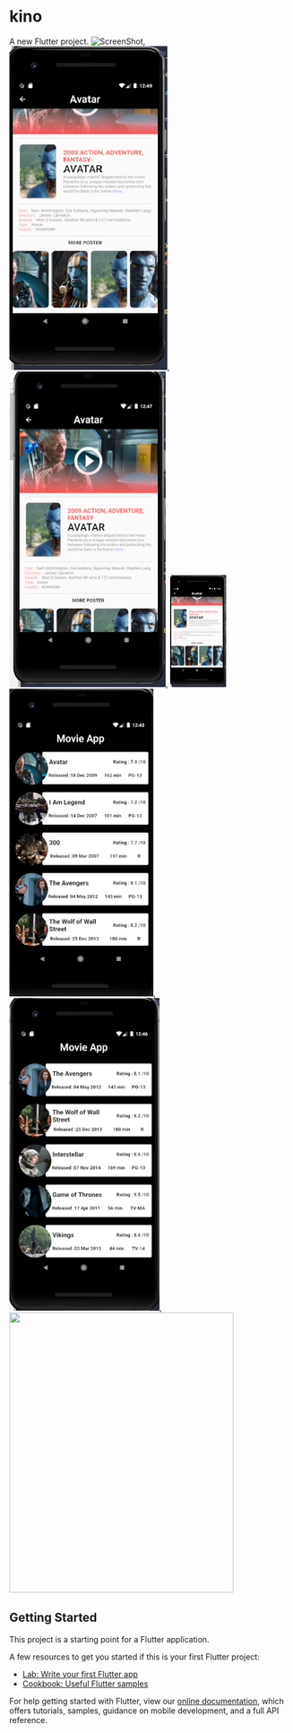 # kino

A new Flutter project.
![ScreenShot](https://github.com/vipuluthaiah/MovieApp/blob/master/assets/untitled.gif),
![ScreenShot](https://github.com/vipuluthaiah/MovieApp/blob/master/assets/AXAX.png),
![ScreenShot](https://github.com/vipuluthaiah/MovieApp/blob/master/assets/AZa.png),
<img src="https://github.com/vipuluthaiah/MovieApp/blob/master/assets/AXAX.png" width="100" height="200">
![ScreenShot](https://github.com/vipuluthaiah/MovieApp/blob/master/assets/Untitled.png),
![ScreenShot](https://github.com/vipuluthaiah/MovieApp/blob/master/assets/zaz.png),
<img src="https://github.com/vipuluthaiah/MovieApp/blob/master/assets/untitled.gif" width="400" height="500">


## Getting Started

This project is a starting point for a Flutter application.

A few resources to get you started if this is your first Flutter project:

- [Lab: Write your first Flutter app](https://flutter.dev/docs/get-started/codelab)
- [Cookbook: Useful Flutter samples](https://flutter.dev/docs/cookbook)

For help getting started with Flutter, view our
[online documentation](https://flutter.dev/docs), which offers tutorials,
samples, guidance on mobile development, and a full API reference.
